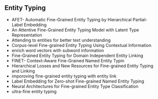 ## Entity Typing 
- AFET- Automatic Fine-Grained Entity Typing by Hierarchical Partial-Label Embedding 
- An Attentive Fine-Grained Entity Typing Model with Latent Type Representation 
- Attending to entities for better text understanding 
- Corpus-level Fine-grained Entity Typing Using Contextual Information 
- enrich word vectors with subword information 
- Fine-Grained Entity Typing for Domain Independent Entity Linking 
- FINET- Context-Aware Fine-Grained Named Entity Typin 
- Hierarchical Losses and New Resources for Fine-grained Entity Typing and Linking 
- imporoving fine-grained entity typing with entity link 
- Label Embedding for Zero-shot Fine-grained Named Entity Typing 
- Neural Architectures for Fine-grained Entity Type Classification 
- ultra-fine entity typing 
